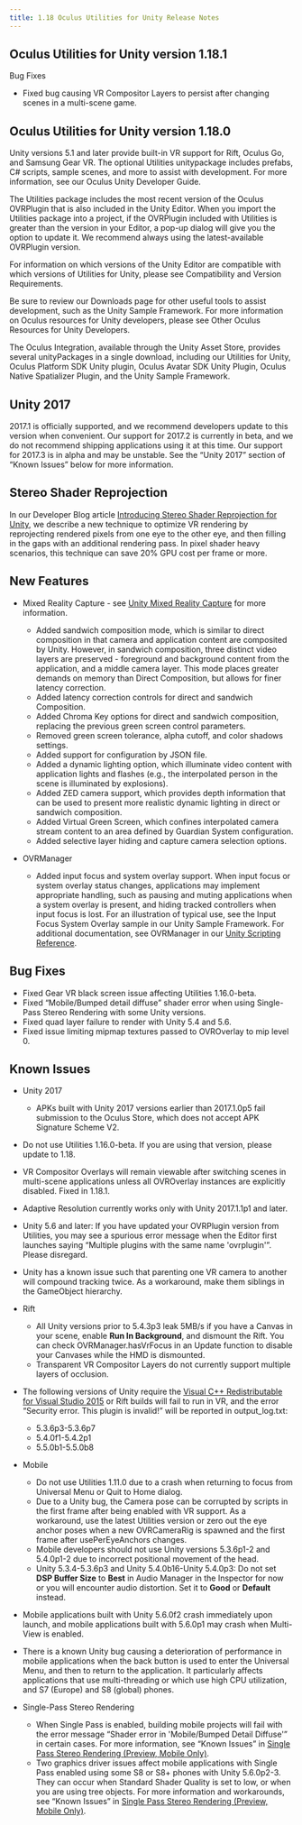 ```yaml
---
title: 1.18 Oculus Utilities for Unity Release Notes
---
```




## Oculus Utilities for Unity version 1.18.1

Bug Fixes

* Fixed bug causing VR Compositor Layers to persist after changing scenes in a multi-scene game.


## Oculus Utilities for Unity version 1.18.0

Unity versions 5.1 and later provide built-in VR support for Rift, Oculus Go, and Samsung Gear VR. The optional Utilities unitypackage includes prefabs, C# scripts, sample scenes, and more to assist with development. For more information, see our Oculus Unity Developer Guide.

The Utilities package includes the most recent version of the Oculus OVRPlugin that is also included in the Unity Editor. When you import the Utilities package into a project, if the OVRPlugin included with Utilities is greater than the version in your Editor, a pop-up dialog will give you the option to update it. We recommend always using the latest-available OVRPlugin version.

For information on which versions of the Unity Editor are compatible with which versions of Utilities for Unity, please see Compatibility and Version Requirements.

Be sure to review our Downloads page for other useful tools to assist development, such as the Unity Sample Framework. For more information on Oculus resources for Unity developers, please see Other Oculus Resources for Unity Developers.

The Oculus Integration, available through the Unity Asset Store, provides several unityPackages in a single download, including our Utilities for Unity, Oculus Platform SDK Unity plugin, Oculus Avatar SDK Unity Plugin, Oculus Native Spatializer Plugin, and the Unity Sample Framework.

## Unity 2017

2017.1 is officially supported, and we recommend developers update to this version when convenient. Our support for 2017.2 is currently in beta, and we do not recommend shipping applications using it at this time. Our support for 2017.3 is in alpha and may be unstable. See the “Unity 2017” section of “Known Issues” below for more information.

## Stereo Shader Reprojection

In our Developer Blog article [Introducing Stereo Shader Reprojection for Unity](/blog/introducing-stereo-shading-reprojection-for-unity/), we describe a new technique to optimize VR rendering by reprojecting rendered pixels from one eye to the other eye, and then filling in the gaps with an additional rendering pass. In pixel shader heavy scenarios, this technique can save 20% GPU cost per frame or more.

## New Features

* Mixed Reality Capture - see [Unity Mixed Reality Capture](/documentation/unity/latest/concepts/unity-mrc/ "This guide describes how to add and configure mixed reality capture support for your Unity application. Mixed reality capture is supported for Rift applications only.") for more information.
	+ Added sandwich composition mode, which is similar to direct composition in that camera and application content are composited by Unity. However, in sandwich composition, three distinct video layers are preserved - foreground and background content from the application, and a middle camera layer. This mode places greater demands on memory than Direct Composition, but allows for finer latency correction.
	+ Added latency correction controls for direct and sandwich Composition.
	+ Added Chroma Key options for direct and sandwich composition, replacing the previous green screen control parameters.
	+ Removed green screen tolerance, alpha cutoff, and color shadows settings.
	+ Added support for configuration by JSON file.
	+ Added a dynamic lighting option, which illuminate video content with application lights and flashes (e.g., the interpolated person in the scene is illuminated by explosions).
	+ Added ZED camera support, which provides depth information that can be used to present more realistic dynamic lighting in direct or sandwich composition.
	+ Added Virtual Green Screen, which confines interpolated camera stream content to an area defined by Guardian System configuration.
	+ Added selective layer hiding and capture camera selection options.
	
* OVRManager
	+ Added input focus and system overlay support. When input focus or system overlay status changes, applications may implement appropriate handling, such as pausing and muting applications when a system overlay is present, and hiding tracked controllers when input focus is lost. For an illustration of typical use, see the Input Focus System Overlay sample in our Unity Sample Framework. For additional documentation, see OVRManager in our [Unity Scripting Reference](/documentation/unity/latest/concepts/unity-reference-scripting/ "The Unity Scripting Reference contains detailed information about the data structures and files included with the Utilities and Legacy Integration packages.").
	


## Bug Fixes

* Fixed Gear VR black screen issue affecting Utilities 1.16.0-beta.
* Fixed “Mobile/Bumped detail diffuse” shader error when using Single-Pass Stereo Rendering with some Unity versions.
* Fixed quad layer failure to render with Unity 5.4 and 5.6.
* Fixed issue limiting mipmap textures passed to OVROverlay to mip level 0.


## Known Issues

* Unity 2017
	+ APKs built with Unity 2017 versions earlier than 2017.1.0p5 fail submission to the Oculus Store, which does not accept APK Signature Scheme V2.
	
* Do not use Utilities 1.16.0-beta. If you are using that version, please update to 1.18.
* VR Compositor Overlays will remain viewable after switching scenes in multi-scene applications unless all OVROverlay instances are explicitly disabled. Fixed in 1.18.1.
* Adaptive Resolution currently works only with Unity 2017.1.1p1 and later.
* Unity 5.6 and later: If you have updated your OVRPlugin version from Utilities, you may see a spurious error message when the Editor first launches saying “Multiple plugins with the same name 'ovrplugin'”. Please disregard.
* Unity has a known issue such that parenting one VR camera to another will compound tracking twice. As a workaround, make them siblings in the GameObject hierarchy.
* Rift
	+ All Unity versions prior to 5.4.3p3 leak 5MB/s if you have a Canvas in your scene, enable **Run In Background**, and dismount the Rift. You can check OVRManager.hasVrFocus in an Update function to disable your Canvases while the HMD is dismounted.
	+ Transparent VR Compositor Layers do not currently support multiple layers of occlusion.
	
* The following versions of Unity require the [Visual C++ Redistributable for Visual Studio 2015](https://www.microsoft.com/en-us/download/details.aspx?id=48145) or Rift builds will fail to run in VR, and the error “Security error. This plugin is invalid!” will be reported in output\_log.txt:
	+ 5.3.6p3-5.3.6p7
	+ 5.4.0f1-5.4.2p1
	+ 5.5.0b1-5.5.0b8
	
* Mobile
	+ Do not use Utilities 1.11.0 due to a crash when returning to focus from Universal Menu or Quit to Home dialog. 
	+ Due to a Unity bug, the Camera pose can be corrupted by scripts in the first frame after being enabled with VR support. As a workaround, use the latest Utilities version or zero out the eye anchor poses when a new OVRCameraRig is spawned and the first frame after usePerEyeAnchors changes.
	+ Mobile developers should not use Unity versions 5.3.6p1-2 and 5.4.0p1-2 due to incorrect positional movement of the head.
	+ Unity 5.3.4-5.3.6p3 and Unity 5.4.0b16-Unity 5.4.0p3: Do not set **DSP Buffer Size** to **Best** in Audio Manager in the Inspector for now or you will encounter audio distortion. Set it to **Good** or **Default** instead.
	
* Mobile applications built with Unity 5.6.0f2 crash immediately upon launch, and mobile applications built with 5.6.0p1 may crash when Multi-View is enabled.
* There is a known Unity bug causing a deterioration of performance in mobile applications when the back button is used to enter the Universal Menu, and then to return to the application. It particularly affects applications that use multi-threading or which use high CPU utilization, and S7 (Europe) and S8 (global) phones. 
* Single-Pass Stereo Rendering
	+ When Single Pass is enabled, building mobile projects will fail with the error message “Shader error in 'Mobile/Bumped Detail Diffuse'” in certain cases. For more information, see “Known Issues” in [Single Pass Stereo Rendering (Preview, Mobile Only)](/documentation/unity/latest/concepts/unity-single-pass/ "Single Pass stereo rendering is a preview rendering feature for Oculus Go and Gear VR available in Unity 5.6. If your application is CPU-bound or draw call bound, we strongly recommend using Single Pass rendering to improve performance.").
	+ Two graphics driver issues affect mobile applications with Single Pass enabled using some S8 or S8+ phones with Unity 5.6.0p2-3. They can occur when Standard Shader Quality is set to low, or when you are using tree objects. For more information and workarounds, see “Known Issues” in [Single Pass Stereo Rendering (Preview, Mobile Only)](/documentation/unity/latest/concepts/unity-single-pass/ "Single Pass stereo rendering is a preview rendering feature for Oculus Go and Gear VR available in Unity 5.6. If your application is CPU-bound or draw call bound, we strongly recommend using Single Pass rendering to improve performance.").
	

